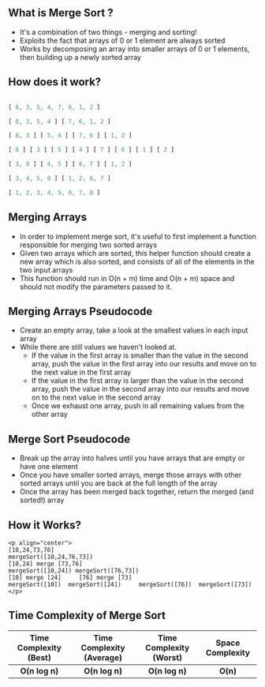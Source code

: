 ## What is Merge Sort ?

* It's a combination of two things - merging and sorting!
* Exploits the fact that arrays of 0 or 1 element are always sorted
* Works by decomposing an array into smaller arrays of 0 or 1 elements, then building up a newly sorted array

## How does it work?

```javascript

[ 8, 3, 5, 4, 7, 6, 1, 2 ]

[ 8, 3, 5, 4 ] [ 7, 6, 1, 2 ]

[ 8, 3 ] [ 5, 4 ] [ 7, 6 ] [ 1, 2 ]

[ 8 ] [ 3 ] [ 5 ] [ 4 ] [ 7 ] [ 6 ] [ 1 ] [ 2 ]

[ 3, 8 ] [ 4, 5 ] [ 6, 7 ] [ 1, 2 ]

[ 3, 4, 5, 8 ] [ 1, 2, 6, 7 ]

[ 1, 2, 3, 4, 5, 6, 7, 8 ]

```

## Merging Arrays

* In order to implement merge sort, it's useful to first implement a function responsible for merging two sorted arrays
* Given two arrays which are sorted, this helper function should create a new array which is also sorted, and consists of all of the elements in the two input arrays
* This function should run in O(n + m) time and O(n + m) space and should not modify the parameters passed to it.

## Merging Arrays Pseudocode

* Create an empty array, take a look at the smallest values in each input array
* While there are still values we haven't looked at.
    * If the value in the first array is smaller than the value in the second array, push the value in the first array into our results and move on to the next value in the first array
    * If the value in the first array is larger than the value in the second array, push the value in the second array into our results and move on to the next value in the second array
    * Once we exhaust one array, push in all remaining values from the other array

## Merge Sort Pseudocode

* Break up the array into halves until you have arrays that are empty or have one element
* Once you have smaller sorted arrays, merge those arrays with other sorted arrays until you are back at the full length of the array
* Once the array has been merged back together, return the merged (and sorted!) array

## How it Works?

```
<p align="center">
[10,24,73,76]
mergeSort([10,24,76,73])
[10,24] merge [73,76]
mergeSort([10,24]) mergeSort([76,73])
[10] merge [24]     [76] merge [73]
mergeSort([10])  mergeSort([24])     mergeSort([76])  mergeSort([73])
</p>
```

## Time Complexity of Merge Sort

| Time Complexity (Best)   | Time Complexity (Average)	| Time Complexity (Worst) | Space Complexity |
|          :---:           |          :---:             |         :---:           |       :---:      |
|     **O(n log n)**       |      **O(n log n)**        |      **O(n log n)**     |      **O(n)**    |
